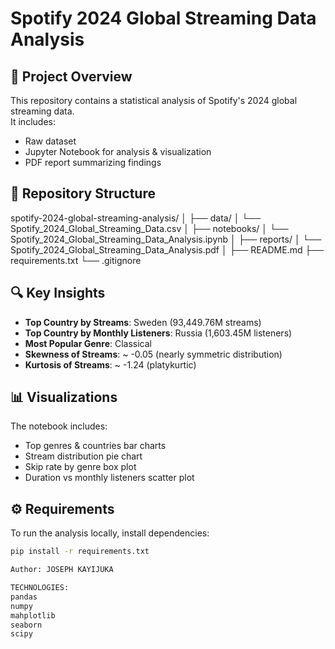 # Spotify 2024 Global Streaming Data Analysis

## 📌 Project Overview
This repository contains a statistical analysis of Spotify's 2024 global streaming data.  
It includes:
- Raw dataset
- Jupyter Notebook for analysis & visualization
- PDF report summarizing findings

## 📂 Repository Structure
spotify-2024-global-streaming-analysis/
│
├── data/
│   └── Spotify_2024_Global_Streaming_Data.csv
│
├── notebooks/
│   └── Spotify_2024_Global_Streaming_Data_Analysis.ipynb
│
├── reports/
│   └── Spotify_2024_Global_Streaming_Data_Analysis.pdf
│
├── README.md
├── requirements.txt
└── .gitignore

## 🔍 Key Insights
- **Top Country by Streams**: Sweden (93,449.76M streams)
- **Top Country by Monthly Listeners**: Russia (1,603.45M listeners)
- **Most Popular Genre**: Classical
- **Skewness of Streams**: ~ -0.05 (nearly symmetric distribution)
- **Kurtosis of Streams**: ~ -1.24 (platykurtic)

## 📊 Visualizations
The notebook includes:
- Top genres & countries bar charts
- Stream distribution pie chart
- Skip rate by genre box plot
- Duration vs monthly listeners scatter plot

## ⚙️ Requirements
To run the analysis locally, install dependencies:
```bash
pip install -r requirements.txt

Author: JOSEPH KAYIJUKA

TECHNOLOGIES:
pandas
numpy
mahplotlib
seaborn
scipy
